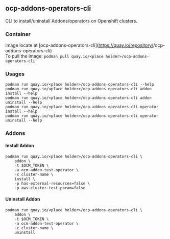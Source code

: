 ## ocp-addons-operators-cli
CLI to install/uninstall Addons/operators on Openshift clusters.



### Container
image locate at [ocp-addons-operators-cli](https://quay.io/repository/<place holder>/ocp-addons-operators-cli)  
To pull the image: `podman pull quay.io/<place holder>/ocp-addons-operators-cli`

### Usages

```
podman run quay.io/<place holder>/ocp-addons-operators-cli --help
podman run quay.io/<place holder>/ocp-addons-operators-cli addon install --help
podman run quay.io/<place holder>/ocp-addons-operators-cli addon uninstall --help
podman run quay.io/<place holder>/ocp-addons-operators-cli operator install --help
podman run quay.io/<place holder>/ocp-addons-operators-cli operator uninstall --help
```

### Addons
#### Install Addon

```
podman run quay.io/<place holder>/ocp-addons-operators-cli \
    addon \
    -t $OCM_TOKEN \
    -a ocm-addon-test-operator \
    -c cluster-name \
    install \
    -p has-external-resources=false \
    -p aws-cluster-test-param=false
```

#### Uninstall Addon

```
podman run quay.io/<place holder>/ocp-addons-operators-cli \
    addon \
    -t $OCM_TOKEN \
    -a ocm-addon-test-operator \
    -c cluster-name \
    uninstall
```
